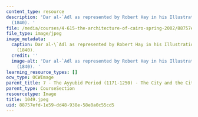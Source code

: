 ```yaml
---
content_type: resource
description: 'Dar al-`Adl as represented by Robert Hay in his Illustrations of Cairo
  (1840). '
file: /media/courses/4-615-the-architecture-of-cairo-spring-2002/88757efd1e59dd48938e58e8a0c55cd5_1049.jpeg
file_type: image/jpeg
image_metadata:
  caption: Dar al-\`Adl as represented by Robert Hay in his Illustrations of Cairo
    (1840).
  credit: ''
  image-alt: 'Dar al-`Adl as represented by Robert Hay in his Illustrations of Cairo
    (1840). '
learning_resource_types: []
ocw_type: OCWImage
parent_title: 7 - The Ayyubid Period (1171-1250) - The City and the Citadel
parent_type: CourseSection
resourcetype: Image
title: 1049.jpeg
uid: 88757efd-1e59-dd48-938e-58e8a0c55cd5
---
```

